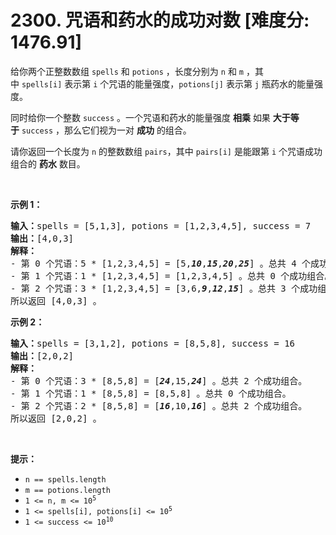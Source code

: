 # 2300. 咒语和药水的成功对数 [难度分: 1476.91]

<p>给你两个正整数数组&nbsp;<code>spells</code> 和&nbsp;<code>potions</code>&nbsp;，长度分别为&nbsp;<code>n</code> 和&nbsp;<code>m</code>&nbsp;，其中&nbsp;<code>spells[i]</code>&nbsp;表示第&nbsp;<code>i</code>&nbsp;个咒语的能量强度，<code>potions[j]</code>&nbsp;表示第&nbsp;<code>j</code>&nbsp;瓶药水的能量强度。</p>

<p>同时给你一个整数&nbsp;<code>success</code>&nbsp;。一个咒语和药水的能量强度 <strong>相乘</strong> 如果&nbsp;<strong>大于等于</strong>&nbsp;<code>success</code>&nbsp;，那么它们视为一对&nbsp;<strong>成功</strong>&nbsp;的组合。</p>

<p>请你返回一个长度为 <code>n</code>&nbsp;的整数数组<em>&nbsp;</em><code>pairs</code>，其中<em>&nbsp;</em><code>pairs[i]</code>&nbsp;是能跟第 <code>i</code>&nbsp;个咒语成功组合的 <b>药水</b>&nbsp;数目。</p>

<p>&nbsp;</p>

<p><strong>示例 1：</strong></p>

<pre><b>输入：</b>spells = [5,1,3], potions = [1,2,3,4,5], success = 7
<b>输出：</b>[4,0,3]
<strong>解释：</strong>
- 第 0 个咒语：5 * [1,2,3,4,5] = [5,<em><strong>10</strong></em>,<em><strong>15</strong></em>,<em><strong>20</strong></em>,<em><strong>25</strong></em>] 。总共 4 个成功组合。
- 第 1 个咒语：1 * [1,2,3,4,5] = [1,2,3,4,5] 。总共 0 个成功组合。
- 第 2 个咒语：3 * [1,2,3,4,5] = [3,6,<em><strong>9</strong></em>,<em><strong>12</strong></em>,<em><strong>15</strong></em>] 。总共 3 个成功组合。
所以返回 [4,0,3] 。
</pre>

<p><strong>示例 2：</strong></p>

<pre><b>输入：</b>spells = [3,1,2], potions = [8,5,8], success = 16
<b>输出：</b>[2,0,2]
<strong>解释：</strong>
- 第 0 个咒语：3 * [8,5,8] = [<em><strong>24</strong></em>,15,<em><strong>24</strong></em>] 。总共 2 个成功组合。
- 第 1 个咒语：1 * [8,5,8] = [8,5,8] 。总共 0 个成功组合。
- 第 2 个咒语：2 * [8,5,8] = [<em><strong>16</strong></em>,10,<em><strong>16</strong></em>] 。总共 2 个成功组合。
所以返回 [2,0,2] 。
</pre>

<p>&nbsp;</p>

<p><strong>提示：</strong></p>

<ul>
	<li><code>n == spells.length</code></li>
	<li><code>m == potions.length</code></li>
	<li><code>1 &lt;= n, m &lt;= 10<sup>5</sup></code></li>
	<li><code>1 &lt;= spells[i], potions[i] &lt;= 10<sup>5</sup></code></li>
	<li><code>1 &lt;= success &lt;= 10<sup>10</sup></code></li>
</ul>
